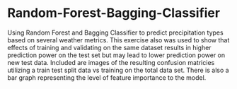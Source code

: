 # Random-Forest-Bagging-Classifier
Using Random Forest and Bagging Classifier to predict precipitation types based on several weather metrics.
This exercise also was used to show that effects of training and validating on the same dataset results in higher
prediction power on the test set but may lead to lower prediction power on new test data.
  Included are images of the resulting confusion matricies utilizing a train test split data vs training on the total data set.
  There is also a bar graph representing the level of feature importance to the model.
